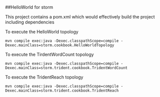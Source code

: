 ##HelloWorld for storm

This project contains a pom.xml which would effectively build the project including dependencies

To execute the HelloWorld topology

```shell
mvn compile exec:java -Dexec.classpathScope=compile -Dexec.mainClass=storm.cookbook.HelloWorldTopology
```

To execute the TirdentWordCount topology

```shell
mvn compile exec:java -Dexec.classpathScope=compile -Dexec.mainClass=storm.trident.cookbook.TridentWordCount
```

To execute the TridentReach topology

```shell
mvn compile exec:java -Dexec.classpathScope=compile -Dexec.mainClass=storm.trident.cookbook.TridentReach
```